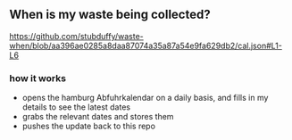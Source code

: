## When is my waste being collected?
  https://github.com/stubduffy/waste-when/blob/aa396ae0285a8daa87074a35a87a54e9fa629db2/cal.json#L1-L6
  
  ### how it works
  - opens the hamburg Abfuhrkalendar on a daily basis, and fills in my details to see the latest dates
  - grabs the relevant dates and stores them
  - pushes the update back to this repo
  
